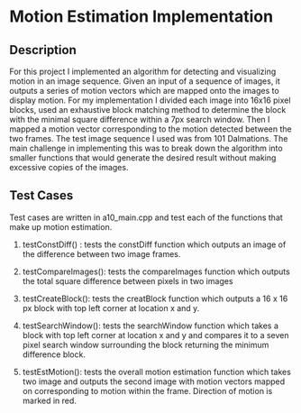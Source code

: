 # Motion Estimation Implementation

## Description
For this project I implemented an algorithm for detecting and visualizing motion in an image sequence. Given an input of a sequence of images, it outputs a series of motion vectors which are mapped onto the images to display motion. For my implementation I divided each image into 16x16 pixel blocks, used an exhaustive block matching method to determine the block with the minimal square difference within a 7px search window. Then I mapped a motion vector corresponding to the motion detected between the two frames. The test image sequence I used was from 101 Dalmations. The main challenge in implementing this was to break down the algorithm into smaller functions that would generate the desired result without making excessive copies of the images.

## Test Cases

Test cases are written in a10_main.cpp and test each of the functions that make up motion
estimation.

1) testConstDiff() : tests the constDiff function which outputs an image of the difference between two image frames.

2) testCompareImages(): tests the compareImages function which outputs the total square difference between pixels in two images

3) testCreateBlock(): tests the creatBlock function which outputs a 16 x 16 px block with top left corner at location x and y.

4) testSearchWindow(): tests the searchWindow function which takes a block with top left corner at location x and y and compares it to a seven pixel search window surrounding the block returning the minimum difference block.

5) testEstMotion(): tests the overall motion estimation function which takes two image and outputs the second image with motion vectors mapped on corresponding to motion within the frame. Direction of motion is marked in red.
